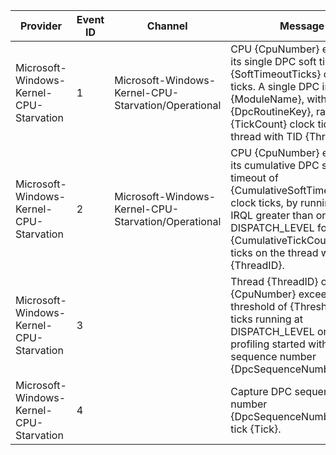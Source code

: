 Provider                                 |  Event ID  |  Channel                                              |  Message
-----------------------------------------|------------|-------------------------------------------------------|----------------------------------------------------------------------------------------------------------------------------------------------------------------------------------------------------------------------------------------------
Microsoft-Windows-Kernel-CPU-Starvation  |  1         |  Microsoft-Windows-Kernel-CPU-Starvation/Operational  |  CPU {CpuNumber} exceeded its single DPC soft timeout of {SoftTimeoutTicks} clock ticks. A single DPC in module {ModuleName}, with key {DpcRoutineKey}, ran for {TickCount} clock ticks on the thread with TID {ThreadID}.
Microsoft-Windows-Kernel-CPU-Starvation  |  2         |  Microsoft-Windows-Kernel-CPU-Starvation/Operational  |  CPU {CpuNumber} exceeded its cumulative DPC soft timeout of {CumulativeSoftTimeoutTicks} clock ticks, by running at an IRQL greater than or equal to DISPATCH_LEVEL for {CumulativeTickCount} clock ticks on the thread with TID {ThreadID}.
Microsoft-Windows-Kernel-CPU-Starvation  |  3         |                                                       |  Thread {ThreadID} on CPU {CpuNumber} exceeded the threshold of {ThresholdTicks} ticks running at DISPATCH_LEVEL or higher, profiling started with sequence number {DpcSequenceNumber}.
Microsoft-Windows-Kernel-CPU-Starvation  |  4         |                                                       |  Capture DPC sequence number {DpcSequenceNumber} at tick {Tick}.